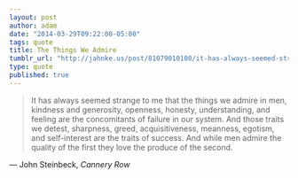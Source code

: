 ```yaml
---
layout: post
author: adam
date: "2014-03-29T09:22:00-05:00"
tags: quote
title: The Things We Admire
tumblr_url: "http://jahnke.us/post/81079010100/it-has-always-seemed-strange-to-me-that-the-things"
type: quote
published: true
---
```


> It has always seemed strange to me that the things we admire in men, kindness and generosity, openness, honesty, understanding, and feeling are the concomitants of failure in our system. And those traits we detest, sharpness, greed, acquisitiveness, meanness, egotism, and self-interest are the traits of success. And while men admire the quality of the first they love the produce of the second.

— John Steinbeck, *Cannery Row*